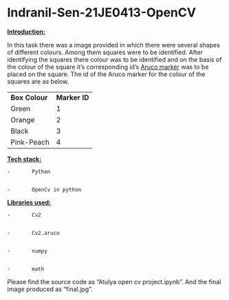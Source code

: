 # Indranil-Sen-21JE0413-OpenCV
<!-----

Yay, no errors, warnings, or alerts!

Conversion time: 0.359 seconds.


Using this Markdown file:

1. Paste this output into your source file.
2. See the notes and action items below regarding this conversion run.
3. Check the rendered output (headings, lists, code blocks, tables) for proper
   formatting and use a linkchecker before you publish this page.

Conversion notes:

* Docs to Markdown version 1.0β33
* Mon Jun 13 2022 07:32:54 GMT-0700 (PDT)
* Source doc: Untitled document
* Tables are currently converted to HTML tables.
----->


**<span style="text-decoration:underline;">Introduction:</span>**

In this task there was a image provided in which there were several shapes of different colours. Among them squares were to be identified. After identifying the squares there colour was to be identified and on the basis of the colour of the square it’s corresponding id’s <span style="text-decoration:underline;">Aruco marker</span> was to be placed on the square. The id of the Aruco marker for the colour of the squares are as below.


<table>
  <tr>
   <td><strong>Box Colour</strong>
   </td>
   <td><strong>Marker ID</strong>
   </td>
  </tr>
  <tr>
   <td>Green
   </td>
   <td>1
   </td>
  </tr>
  <tr>
   <td>Orange
   </td>
   <td>2
   </td>
  </tr>
  <tr>
   <td>Black
   </td>
   <td>3
   </td>
  </tr>
  <tr>
   <td>Pink-Peach
   </td>
   <td>4
   </td>
  </tr>
</table>


 

**<span style="text-decoration:underline;">Tech stack:</span>**


    ·       Python


    ·       OpenCv in python

 

**<span style="text-decoration:underline;">Libraries used:</span>**


    ·       Cv2


    ·       Cv2.aruco


    ·       numpy


    ·       math

 

Please find the source code as “Atulya open cv project.ipynb”. And the final image produced as “final.jpg”. 
